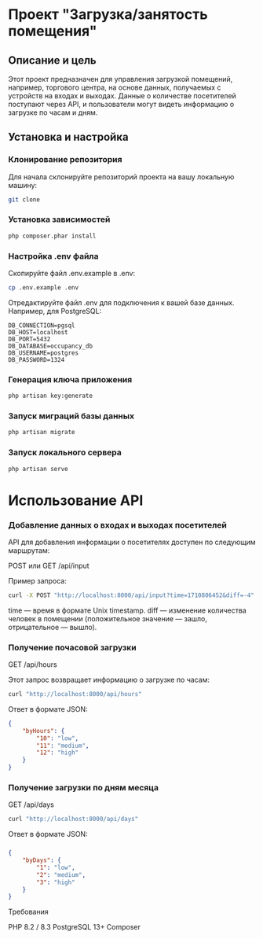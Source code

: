 # Проект "Загрузка/занятость помещения"

## Описание и цель

Этот проект предназначен для управления загрузкой помещений, например, торгового центра, на основе данных, получаемых с устройств на входах и выходах. Данные о количестве посетителей поступают через API, и пользователи могут видеть информацию о загрузке по часам и дням.

## Установка и настройка

### Клонирование репозитория

Для начала склонируйте репозиторий проекта на вашу локальную машину:

```bash
git clone 
```

### Установка зависимостей

```bash
php composer.phar install
```

### Настройка .env файла
Скопируйте файл .env.example в .env:

```bash
cp .env.example .env
```

Отредактируйте файл .env для подключения к вашей базе данных. Например, для PostgreSQL:

```.env
DB_CONNECTION=pgsql
DB_HOST=localhost
DB_PORT=5432
DB_DATABASE=occupancy_db
DB_USERNAME=postgres
DB_PASSWORD=1324
```

### Генерация ключа приложения

```bash
php artisan key:generate
```

### Запуск миграций базы данных

```bash
php artisan migrate
```

### Запуск локального сервера

```bash
php artisan serve
```
# Использование API



### Добавление данных о входах и выходах посетителей

API для добавления информации о посетителях доступен по следующим маршрутам:

POST или GET /api/input


Пример запроса:
```bash
curl -X POST "http://localhost:8000/api/input?time=1710806452&diff=-4"
```
time — время в формате Unix timestamp.
diff — изменение количества человек в помещении (положительное значение — зашло, отрицательное — вышло).



### Получение почасовой загрузки

GET /api/hours


Этот запрос возвращает информацию о загрузке по часам:
```bash
curl "http://localhost:8000/api/hours"
```
Ответ в формате JSON:
```json
{
    "byHours": {
        "10": "low",
        "11": "medium",
        "12": "high"
    }
}
```

### Получение загрузки по дням месяца
GET /api/days

```bash
curl "http://localhost:8000/api/days"
```
Ответ в формате JSON:
### 
```json
{
    "byDays": {
        "1": "low",
        "2": "medium",
        "3": "high"
    }
}
```


Требования

PHP 8.2 / 8.3
PostgreSQL 13+
Composer
